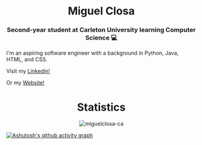 <h1 align="center">Miguel Closa</h1> 
<h3 align="center">Second-year student at Carleton University learning Computer Science 💻</h3>




<p>I'm an aspiring software engineer with a background in Python, Java, HTML, and CSS. </p>

<p>Visit my <a href="https://www.linkedin.com/in/miguel-closa-b9a471293">Linkedin!</a></p>
<p>Or my <a href="https://miguelclosa-portfolio.vercel.app/">Website!</a></p>


<h1 align="center">Statistics</h1>
<div align="center">
  <p><img align="center" src="https://github-readme-stats.vercel.app/api/top-langs?username=miguelclosa-ca&show_icons=true&locale=en&layout=compact&theme=midnight-purple" alt="miguelclosa-ca" /></p>
</div>

[![Ashutosh's github activity graph](https://github-readme-activity-graph.vercel.app/graph?username=miguelclosa-ca&theme=nightowl)](https://github.com/ashutosh00710/github-readme-activity-graph)
